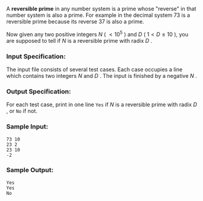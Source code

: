 <!-- Title
Reversible Primes (20)
-->
A **reversible prime** in any number system is a prime whose "reverse" in that
number system is also a prime. For example in the decimal system 73 is a
reversible prime because its reverse 37 is also a prime.

Now given any two positive integers $N$ ( $< 10^5$ ) and $D$ ( $1 < D \le 10$
), you are supposed to tell if $N$ is a reversible prime with radix $D$ .

### Input Specification:

The input file consists of several test cases. Each case occupies a line which
contains two integers $N$ and $D$ . The input is finished by a negative $N$ .

### Output Specification:

For each test case, print in one line `Yes` if $N$ is a reversible prime with
radix $D$ , or `No` if not.

### Sample Input:

    
    
    73 10
    23 2
    23 10
    -2

### Sample Output:

    
    
    Yes
    Yes
    No


